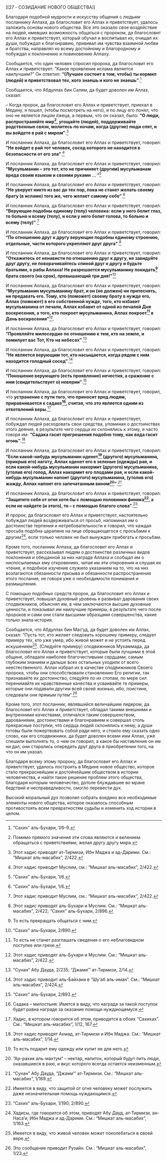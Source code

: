 [[27 - СОЗИДАНИЕ НОВОГО ОБЩЕСТВА]]

Благодаря подобной мудрости и искусству общения с людьми посланнику Аллаха, да благословит его Аллах и приветствует, удалось заложить основы нового общества. Все это оказало свое воздействие на людей, имевших возможность общаться с пророком, да благословит его Аллах и приветствует, который обучал и воспитывал их, очищал их души, побуждал к благонравию, прививал им чувства взаимной любви и братства, направлял ко всему достойному и благородному и побуждал к поклонению и повиновению Аллаху.

Сообщается, что один человек спросил пророка, да благословит его Аллах и приветствует: “Какое проявление ислама является наилучшим?” Он ответил: **“(Лучшее состоит в том, чтобы) ты кормил (людей) и приветствовал тех, кого знаешь и кого не знаешь”**.[^1]

Сообщается, что Абдуллах бин Салям, да будет доволен им Аллах, сказал: 

– Когда пророк, да благословит его Аллах и приветствует, приехал в Медину, я пошел, (чтобы посмотреть на него), и по лицу его понял, что оно не является лицом лжеца, а первым, что он сказал, было: **“О люди, распространяйте мир[^2], угощайте (людей), поддерживайте родственные связи, молитесь по ночам, когда (другие) люди спят, и вы войдете в рай с миром”**.[^3]

И посланник Аллаха, да благословит его Аллах и приветствует, говорил: **“Не войдет в рай тот человек, сосед которого не находится в безопасности от его зла”**.[^4]

И посланник Аллаха, да благословит его Аллах и приветствует, говорил: **“Мусульманин – это тот, кто не причиняет (другим) мусульманам вреда своим языком и своими руками … ”**[^5]

И посланник Аллаха, да благословит его Аллах и приветствует, говорил: **“Не уверует никто из вас до тех пор, пока не станет желать своему брату (в исламе) того же, чего желает самому себе”**.[^6]

И посланник Аллаха, да благословит его Аллах и приветствует, говорил: **“Верующие подобны единому (телу) человека: если у него болит глаз, то больно и всему (телу), и если у него болит голова, то больно и всему (телу)”**.[^7]

И посланник Аллаха, да благословит его Аллах и приветствует, говорил: **“По отношению друг к другу верующие подобны единому строению, отдельные, части которого укрепляют друг друга”**.[^8]

И посланник Аллаха, да благословит его Аллах и приветствует, говорил: **“Откажитесь от ненависти по отношению друг к другу, не завидуйте друг другу, не поворачивайтесь спиной друг к другу и будьте братьями, о рабы Аллаха! Не разрешается мусульманину покидать[^9] брата своего (на срок), превышающий три дня!”**[^10]

И посланник Аллаха, да благословит его Аллах и приветствует, говорил: **“Мусульманин мусульманину брат, и он (не должен) ни притеснять, ни предавать его. Тому, кто (поможет) своему брату в нужде его, Аллах (поможет) в его собственной нужде, того, кто избавит мусульманина от печали, Аллах избавит от одной из печалей Дня воскресения, а того, кто покроет мусульманина, Аллах покроет[^11] в День воскресения”**[^12].

И посланник Аллаха, да благословит его Аллах и приветствует, говорил: **“Проявляйте милосердие по отношению к тем, кто на земле, и помилует вас Тот, Кто на небесах”**.[^13]

И посланник Аллаха, да благословит его Аллах и приветствует, говорил: **“Не является верующим тот, кто насыщается, когда рядом с ним находится голодный сосед”**.[^14]

И посланник Аллаха, да благословит его Аллах и приветствует, говорил: **“Поношение верующего (есть проявление) нечестия, а сражение с ним (свидетельствует о) неверии”**.[^15]

И посланник Аллаха, да благословит его Аллах и приветствует, говорил, что **устранение с пути того, что приносит вред людям, приравнивается к садаке[^16], считая, что это является одним из ответвлений веры**.[^17]

И посланник Аллаха, да благословит его Аллах и приветствует, побуждал людей расходовать свои средства, упоминая о достоинствах этого деяния, в результате чего сердца их склонялись к этому, и часто говоря им: **“Садака гасит прегрешения подобно тому, как вода гасит огонь”**.[^18]

И посланник Аллаха, да благословит его Аллах и приветствует, говорил: **“Если какой-нибудь мусульманин оденет[^19] (другого) мусульманина, (прикрыв его) наготу, Аллах оденет его в зеленые (одежды) рая, и если какой-нибудь мусульманин накормит (другого) мусульманина, (утолив его) голод, Аллах накормит его плодами рая, и если какой-нибудь мусульманин напоит (другого) мусульманина, (утолив его) жажду, Аллах напоит его запечатанным вином[^20]”**.[^21]

И посланник Аллаха, да благословит его Аллах и приветствует, говорил: **“Защитите себя от огня хотя бы с помощью половинки финика[^22], а если не найдете (и этого), то – с помощью благого слова”**.[^23]

И пророк, да благословит его Аллах и приветствует, настоятельно побуждал людей воздерживаться от просьб, напоминал им о достоинстве терпения и нетребовательности и говорил, что каждая просьба подобна царапине на лице обращающегося с просьбами к другим[^24], если только человек не был вынужден прибегать к просьбам.

Кроме того, посланник Аллаха, да благословит его Аллах и приветствует, рассказывал людям о достоинстве различных видов поклонения и обещанной за них награде Аллаха и сообщал им о ниспосылаемых ему откровениях, читая им эти откровения и слушая их чтение, и подобное изучение служило указанием на то, что на них возлагаются обязанности призыва и обязанности распространения этого послания, не говоря уже о необходимости понимания и размышления.

С помощью подобных средств пророк, да благословит его Аллах и приветствует, повышал духовный уровень и развивал дарования своих сподвижников, объяснял им, в чем заключаются высшие духовные ценности, и показывал им наилучшие примеры, в результате чего после пророков и сами они стали высшими образцами совершенства, какие только знала история.

Сообщается, что Абдуллах бин Мас‘уд, да будет доволен им Аллах, сказал: “Пусть тот, кто желает следовать хорошему примеру, следует примеру тех, кто уже умер, ибо живой может и не устоять перед искушением[^25]. (Следуйте примеру) сподвижников Мухаммада, да благословит его Аллах и приветствует, которые были лучшими в этой общине, обладали наиболее благочестивыми сердцами, самым глубоким знанием и дальше всех остальных уходили от всего неестественного. Аллах избрал их в качестве сподвижников Своего пророка, чтобы они способствовали становлению Его религии, так признавайте их достоинство, следуйте по их стопам, по мере сил перенимайте их нравственные качества и усваивайте те примеры, которые они подавали другим всей своей жизнью, ибо, поистине, следовали они прямым путем”.[^26]

Кроме того, этот посланник, являвшийся величайшим лидером, да благословит его Аллах и приветствует, обладал такими внешними и внутренними качествами, отличался таким совершенством, дарованиями, достоинствами и благонравием и совершал столь прекрасные поступки, что сердца людей склонялись к нему, а души готовы были пожертвовать собой ради него, и стоило ему сказать одно слово, как его сподвижники, да будет доволен всеми ими Аллах, уже спешили выполнять то, о чем он говорил, а какое бы наставление он им ни дал, они старались опередить друг друга в приобретении того, на что он им указал.

Благодаря всему этому пророку, да благословит его Аллах и приветствует, удалось построить в Медине новое общество, которое стало прекраснейшим и достойнейшим обществом в истории человечества, и найти такое решение проблем этого общества, благодаря которым человечество, дотоле блуждавшее во мраке бедствий и несправедливости, смогло перевести дух.

Высокий моральный дух позволил собрать воедино все необходимые элементы нового общества, которое оказалось способным противостоять всем превратностям судьбы и изменить ход истории в целом.

[^1]: “Сахих” аль-Бухари, 1/6–9.

[^2]: Помимо прямого значения эти слова являются и велением обращаться с приветствиями, желая другу другу мира.

[^3]: Этот хадис приводят ат-Тирмизи, Ибн Маджа и ад-Дарими. См.: “Мишкат аль-масабих”, 2/422.

[^4]: Этот хадис приводит Муслим, см.: “Мишкат аль-масабих”, 2/422.

[^5]: “Сахих” аль-Бухари, 1/6.

[^6]: “Сахих” аль-Бухари, 1/6.

[^7]: Этот хадис приводит Муслим, см.: “Мишкат аль-масабих”, 2/422.

[^8]: Этот хадис приводят аль-Бухари и Муслим. См.: “Мишкат аль-масабих”, 2/422; “Сахих” аль-Бухари, 2/896.

[^9]: То есть прекращать общаться с ним.

[^10]: “Сахих” аль-Бухари, 2/890.

[^11]: То есть не станет разглашать сведения о его неблаговидном поступке или грехе.

[^12]: Этот хадис приводят аль-Бухари и Муслим. См.: “Мишкат аль-масабих”, 2/422.

[^13]: “Сунан” Абу Дауда, 2/235; “Джами‘” ат-Тирмизи, 2/14.

[^14]: Этот хадис приводит аль-Байхаки в “Шу‘аб аль-иман”. См.: “Мишкат аль-масабих”, 2/424.

[^15]: “Сахих” аль-Бухари, 2/893.

[^16]: Садака – милостыня. Имется в виду, что награда за такой поступок будет равна награде за оказание помощи нуждающемуся.

[^17]: Хадис, в котором говорится об этом, приводится в обоих “Сахихах”. См.: “Мишкат аль-масабих”, 1/12, 167.

[^18]: Этот хадис приводят Ахмад, ат-Тирмизи и Ибн Маджа. См.: “Мишкат аль-масабих”, 1/14.

[^19]: То есть подарит ему одежду или купит ее для него.

[^20]: “Ар-рахик аль-махтум” – нектар, напиток, который будут пить люди, оказавшиеся в раю, и вкус которого всегда остается неизменным.

[^21]: “Сунан” Абу Дауда, “Джами‘” ат-Тирмизи. См.: “Мишкат аль-масабих”, 1/169.

[^22]: Имеется в виду, что защитой от огня человеку может послужить даже незначительная помощь нуждающимся.

[^23]: “Сахих” аль-Бухари, 1/190; 2/890.

[^24]: Хадисы, где говорится об этом, приводят Абу Дауд, ат-Тирмизи, ан-Наса’и, Ибн Маджа и ад-Дарими. См.: “Мишкат аль-масабих”, 1/163.

[^25]: Имеется в виду, что живой человек может поколебаться в своей вере.

[^26]: Это сообщение приводит Рузайн. См.: “Мишкат аль-масабих”, 1/23.

